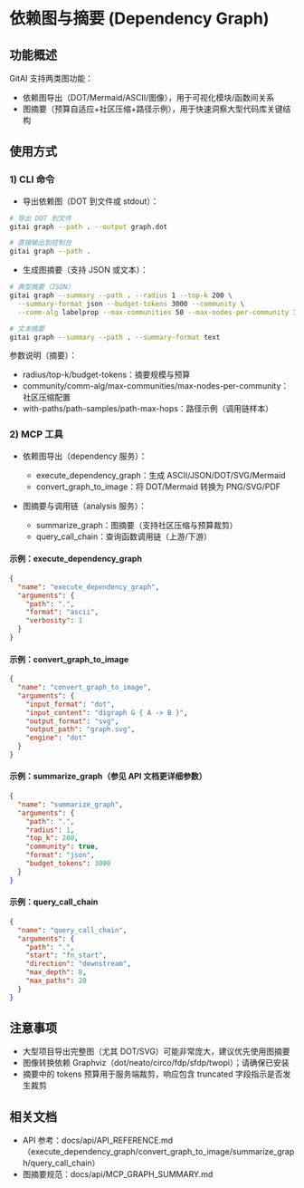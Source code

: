 # 依赖图与摘要 (Dependency Graph)

## 功能概述

GitAI 支持两类图功能：
- 依赖图导出（DOT/Mermaid/ASCII/图像），用于可视化模块/函数间关系
- 图摘要（预算自适应+社区压缩+路径示例），用于快速洞察大型代码库关键结构

## 使用方式

### 1) CLI 命令

- 导出依赖图（DOT 到文件或 stdout）：
```bash
# 导出 DOT 到文件
gitai graph --path . --output graph.dot

# 直接输出到控制台
gitai graph --path .
```

- 生成图摘要（支持 JSON 或文本）：
```bash
# 典型摘要（JSON）
gitai graph --summary --path . --radius 1 --top-k 200 \
  --summary-format json --budget-tokens 3000 --community \
  --comm-alg labelprop --max-communities 50 --max-nodes-per-community 10

# 文本摘要
gitai graph --summary --path . --summary-format text
```

参数说明（摘要）：
- radius/top-k/budget-tokens：摘要规模与预算
- community/comm-alg/max-communities/max-nodes-per-community：社区压缩配置
- with-paths/path-samples/path-max-hops：路径示例（调用链样本）

### 2) MCP 工具

- 依赖图导出（dependency 服务）：
  - execute_dependency_graph：生成 ASCII/JSON/DOT/SVG/Mermaid
  - convert_graph_to_image：将 DOT/Mermaid 转换为 PNG/SVG/PDF

- 图摘要与调用链（analysis 服务）：
  - summarize_graph：图摘要（支持社区压缩与预算裁剪）
  - query_call_chain：查询函数调用链（上游/下游）

#### 示例：execute_dependency_graph
```json
{
  "name": "execute_dependency_graph",
  "arguments": {
    "path": ".",
    "format": "ascii",
    "verbosity": 1
  }
}
```

#### 示例：convert_graph_to_image
```json
{
  "name": "convert_graph_to_image",
  "arguments": {
    "input_format": "dot",
    "input_content": "digraph G { A -> B }",
    "output_format": "svg",
    "output_path": "graph.svg",
    "engine": "dot"
  }
}
```

#### 示例：summarize_graph（参见 API 文档更详细参数）
```json
{
  "name": "summarize_graph",
  "arguments": {
    "path": ".",
    "radius": 1,
    "top_k": 200,
    "community": true,
    "format": "json",
    "budget_tokens": 3000
  }
}
```

#### 示例：query_call_chain
```json
{
  "name": "query_call_chain",
  "arguments": {
    "path": ".",
    "start": "fn_start",
    "direction": "downstream",
    "max_depth": 8,
    "max_paths": 20
  }
}
```

## 注意事项
- 大型项目导出完整图（尤其 DOT/SVG）可能非常庞大，建议优先使用图摘要
- 图像转换依赖 Graphviz（dot/neato/circo/fdp/sfdp/twopi）；请确保已安装
- 摘要中的 tokens 预算用于服务端裁剪，响应包含 truncated 字段指示是否发生裁剪

## 相关文档
- API 参考：docs/api/API_REFERENCE.md（execute_dependency_graph/convert_graph_to_image/summarize_graph/query_call_chain）
- 图摘要规范：docs/api/MCP_GRAPH_SUMMARY.md

